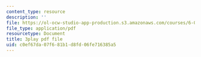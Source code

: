 ```yaml
---
content_type: resource
description: ''
file: https://ol-ocw-studio-app-production.s3.amazonaws.com/courses/6-042j-mathematics-for-computer-science-spring-2015/c0ef67da07f681b1d8fd06fe716385a5_ZDQk45NQbEo.pdf
file_type: application/pdf
resourcetype: Document
title: 3play pdf file
uid: c0ef67da-07f6-81b1-d8fd-06fe716385a5
---
```


